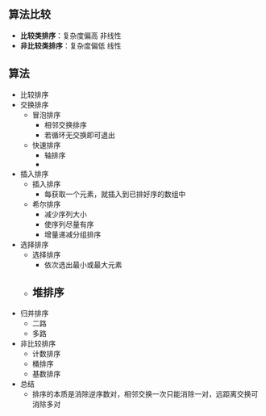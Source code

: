 ## 算法比较

- **比较类排序**：复杂度偏高 非线性
- **非比较类排序**：复杂度偏低 线性

## 算法

-  比较排序
  - 交换排序
    - 冒泡排序
      - 相邻交换排序
      - 若循环无交换即可退出
    - 快速排序
      - 轴排序
      - 
  - 插入排序
    - 插入排序
      - 每获取一个元素，就插入到已排好序的数组中
    - 希尔排序
      - 减少序列大小
      - 使序列尽量有序
      - 增量递减分组排序
  - 选择排序
    - 选择排序
      - 依次选出最小或最大元素
    - 堆排序
      - 
  - 归并排序
    - 二路
    - 多路
-  非比较排序
   - 计数排序
   - 桶排序
   - 基数排序
- 总结
  - 排序的本质是消除逆序数对，相邻交换一次只能消除一对，远距离交换可消除多对